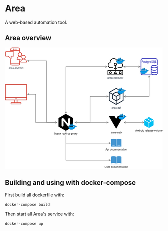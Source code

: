 # Area

A web-based automation tool.


## Area overview

![overview](area_overview.png)


## Building and using with docker-compose

First build all dockerfile with:
```
docker-compose build
```

Then start all Area's service with:
```
docker-compose up
```
